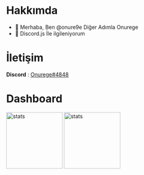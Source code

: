 # Hakkımda

- 👋 Merhaba, Ben @onure9e Diğer Adımla Onurege
- 👀 Discord.js İle ilgileniyorum

# İletişim

**Discord** : [Onurege#4848](https://discord.com/users/518829079668064256)

#  Dashboard

<img src="https://github-readme-stats.vercel.app/api?username=onure9e&show_icons=true&theme=tokyonight" width="%100" height="150px" alt="stats" />
<img src="https://github-readme-stats.vercel.app/api/top-langs/?username=onure9e&layout=compact&theme=tokyonight" width="%100" height="150px" alt="stats" />
